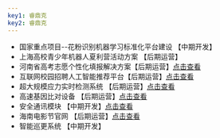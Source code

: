 ```yaml
---
key1: 睿鼎克
key2: 睿鼎克
---
```

- 国家重点项目--花粉识别机器学习标准化平台建设 【中期开发】
- 上海高校青少年机器人夏利营活动方案 【后期运营】
- 河南省高考志愿个性化填报解决方案【后期运营】[点击查看](http://www.zhiyuan114.com.cn/)
- 互联网校园招聘人工智能推荐平台【后期运营】[点击查看](http://www.rdtstudio.cn/zh-cn/docs/每日校招.html)
- 超大规模应力实时检测系统 【后期运营】[点击查看](http://www.rdtstudio.cn/zh-cn/docs/每日校招.html)
- 高速基因比对设备 【后期运营】[点击查看](http://www.rdtstudio.cn/zh-cn/docs/基因比对.html)
- 安全通讯模块 【中期开发】[点击查看](http://www.rdtstudio.cn/zh-cn/docs/安全模块.html)
- 海南电影节官网 【后期运营】[点击查看](https://www.hiiff.com.cn/)
- 智能巡更系统 【中期开发】